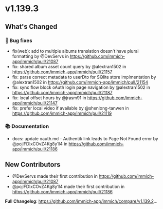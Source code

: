 # v1.139.3

## What's Changed
### 🐛 Bug fixes
* fix(web): add to multiple albums translation doesn't have plural formatting by @DevServs in https://github.com/immich-app/immich/pull/21087
* fix: shared album asset count query by @alextran1502 in https://github.com/immich-app/immich/pull/21157
* fix: parse correct metadata to userDto for SQlite store implmentation by @alextran1502 in https://github.com/immich-app/immich/pull/21154
* fix: sync flow block oAuth login page navigation by @alextran1502 in https://github.com/immich-app/immich/pull/21187
* fix: local offset hours by @jrasm91 in https://github.com/immich-app/immich/pull/21147
* fix: prefer local video if available by @shenlong-tanwen in https://github.com/immich-app/immich/pull/21119
### 📚 Documentation
* docs: update oauth.md - Authentik link leads to Page Not Found error by @pojlFDlxCOvZ4Kg8y1l4 in https://github.com/immich-app/immich/pull/21186

## New Contributors
* @DevServs made their first contribution in https://github.com/immich-app/immich/pull/21087
* @pojlFDlxCOvZ4Kg8y1l4 made their first contribution in https://github.com/immich-app/immich/pull/21186

**Full Changelog**: https://github.com/immich-app/immich/compare/v1.139.2...

